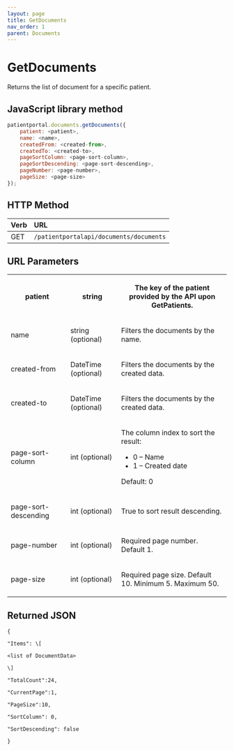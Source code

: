 ```yaml
---
layout: page
title: GetDocuments
nav_order: 1
parent: Documents
---
```


# GetDocuments

Returns the list of document for a specific patient.

## JavaScript library method

```javascript
patientportal.documents.getDocuments({
    patient: <patient>,
    name: <name>,
    createdFrom: <created-from>,
    createdTo: <created-to>,
    pageSortColumn: <page-sort-column>,
    pageSortDescending: <page-sort-descending>,
    pageNumber: <page-number>,
    pageSize: <page-size>
});
```

## HTTP Method

| Verb | URL                                               |
|:-----|:--------------------------------------------------|
| GET | `/patientportalapi/documents/documents` |

## URL Parameters

<table><tbody><tr><th><p>patient</p></th><th><p>string</p></th><th><p>The key of the patient provided by the API upon GetPatients.</p></th></tr><tr><td><p>name</p></td><td><p>string (optional)</p></td><td><p>Filters the documents by the name.</p></td></tr><tr><td><p>created-from</p></td><td><p>DateTime (optional)</p></td><td><p>Filters the documents by the created data.</p></td></tr><tr><td><p>created-to</p></td><td><p>DateTime (optional)</p></td><td><p>Filters the documents by the created data.</p></td></tr><tr><td><p>page-sort-column</p></td><td><p>int (optional)</p></td><td><p>The column index to sort the result:</p><ul><li>0 – Name</li><li>1 – Created date</li></ul><p>Default: 0</p></td></tr><tr><td><p>page-sort-descending</p></td><td><p>int (optional)</p></td><td><p>True to sort result descending.</p></td></tr><tr><td><p>page-number</p></td><td><p>int (optional)</p></td><td><p>Required page number. Default 1.</p></td></tr><tr><td><p>page-size</p></td><td><p>int (optional)</p></td><td><p>Required page size. Default 10. Minimum 5. Maximum 50.</p></td></tr></tbody></table>

## Returned JSON

```
{

"Items": \[

<list of DocumentData>

\]

"TotalCount":24,

"CurrentPage":1,

"PageSize":10,

"SortColumn": 0,

"SortDescending": false

}
```
